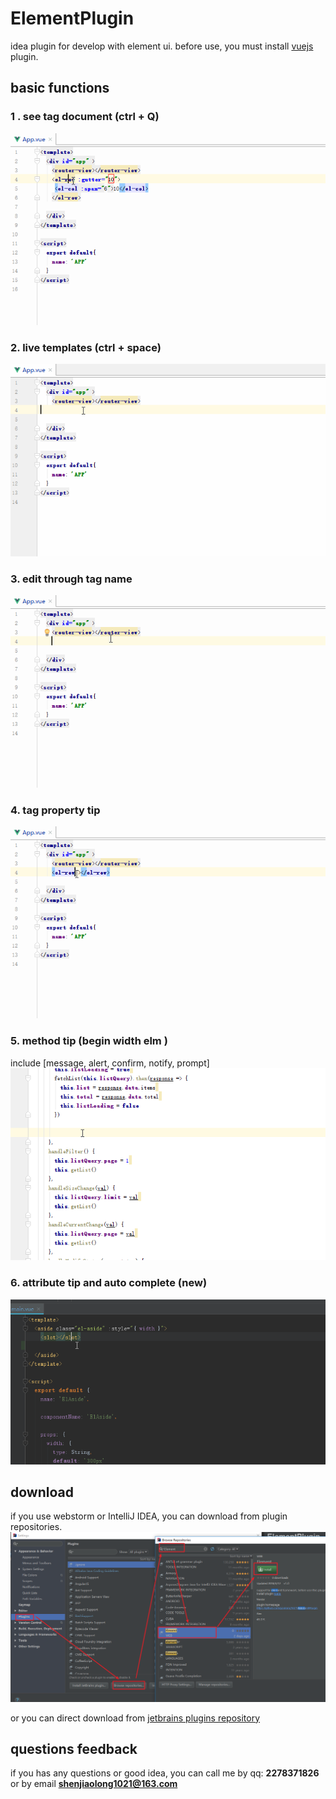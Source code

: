 # ElementPlugin
idea plugin for develop with element ui. before use, you must install <a href="https://github.com/JetBrains/intellij-plugins/tree/master/vuejs">vuejs</a> plugin.
## basic functions
### 1 . see tag document (ctrl + Q)
![](./img/doc.gif)
### 2. live templates (ctrl + space)
![](./img/tip.gif)
### 3. edit through tag name
![](./img/tag.gif)
### 4. tag property tip
![](./img/property.gif)
### 5. method tip (begin width elm )
include [message, alert, confirm, notify, prompt]
![](./img/methods.gif)
### 6. attribute tip and auto complete <a>(new)</a>
![](./img/attr-tip.gif)
## download
if you use webstorm or IntelliJ IDEA, you can download from plugin repositories.
![](./img/idea.png)

or you can direct download from <a href="https://plugins.jetbrains.com/plugin/10524-element">jetbrains plugins repository</a> 
## questions feedback
if you has any questions or good idea, you can call me by qq: **2278371826** or by email **shenjiaolong1021@163.com** 